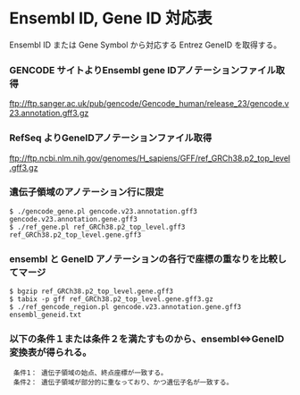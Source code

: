 Ensembl ID, Gene ID 対応表
=========================

Ensembl ID または Gene Symbol から対応する Entrez GeneID を取得する。

### GENCODE サイトよりEnsembl gene IDアノテーションファイル取得

ftp://ftp.sanger.ac.uk/pub/gencode/Gencode_human/release_23/gencode.v23.annotation.gff3.gz

### RefSeq よりGeneIDアノテーションファイル取得

ftp://ftp.ncbi.nlm.nih.gov/genomes/H_sapiens/GFF/ref_GRCh38.p2_top_level.gff3.gz

### 遺伝子領域のアノテーション行に限定

    $ ./gencode_gene.pl gencode.v23.annotation.gff3 gencode.v23.annotation.gene.gff3
    $ ./ref_gene.pl ref_GRCh38.p2_top_level.gff3 ref_GRCh38.p2_top_level.gene.gff3

### ensembl と GeneID アノテーションの各行で座標の重なりを比較してマージ

    $ bgzip ref_GRCh38.p2_top_level.gene.gff3
    $ tabix -p gff ref_GRCh38.p2_top_level.gene.gff3.gz
    $ ./ref_gencode_region.pl gencode.v23.annotation.gene.gff3 ensembl_geneid.txt

### 以下の条件１または条件２を満たすものから、ensembl⇔GeneID変換表が得られる。

     条件1： 遺伝子領域の始点、終点座標が一致する。
     条件2： 遺伝子領域が部分的に重なっており、かつ遺伝子名が一致する。

